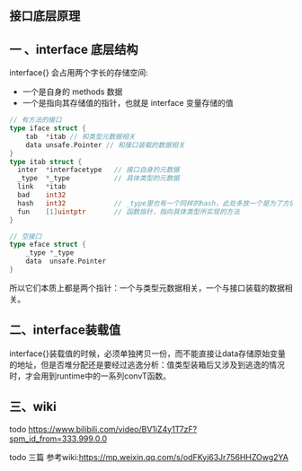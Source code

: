 ## 接口底层原理

## 一 、interface 底层结构
interface{} 会占用两个字长的存储空间:
* 一个是自身的 methods 数据
* 一个是指向其存储值的指针，也就是 interface 变量存储的值

```go
// 有方法的接口
type iface struct {
    tab  *itab // 和类型元数据相关
    data unsafe.Pointer // 和接口装载的数据相关
}
type itab struct {
  inter  *interfacetype   // 接口自身的元数据
  _type  *_type           // 具体类型的元数据
  link   *itab
  bad    int32
  hash   int32            // _type里也有一个同样的hash，此处多放一个是为了方便运行接口断言
  fun    [1]uintptr       // 函数指针，指向具体类型所实现的方法
}

// 空接口
type eface struct {
    _type *_type
    data  unsafe.Pointer
}
``` 

所以它们本质上都是两个指针：一个与类型元数据相关，一个与接口装载的数据相关。

## 二、interface装载值
interface{}装载值的时候，必须单独拷贝一份，而不能直接让data存储原始变量的地址，但是否堆分配还是要经过逃逸分析：值类型装箱后又涉及到逃逸的情况时，才会用到runtime中的一系列convT函数。

## 三、wiki
todo
https://www.bilibili.com/video/BV1iZ4y1T7zF?spm_id_from=333.999.0.0


todo 三篇
参考wiki:https://mp.weixin.qq.com/s/odFKyj63Jr756HHZOwg2YA